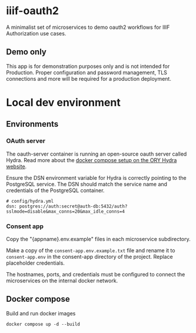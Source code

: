 # iiif-oauth2

A minimalist set of microservices to demo oauth2 workflows for IIIF Authorization use cases.

## Demo only

This app is for demonstration purposes only and is not intended for Production. Proper configuration and password management, TLS connections and more will be required for a production deployment.

# Local dev environment

## Environments

### OAuth server

The oauth-server container is running an open-source oauth server called Hydra. Read more about the [docker compose setup on the ORY Hydra website](https://www.ory.sh/docs/hydra/5min-tutorial). 

Ensure the DSN environment variable for Hydra is correctly pointing to the PostgreSQL service. The DSN should match the service name and credentials of the PostgreSQL container.

```
# config/hydra.yml
dsn: postgres://auth:secret@auth-db:5432/auth?sslmode=disable&max_conns=20&max_idle_conns=4
```

### Consent app

Copy the "{appname}.env.example" files in each microservice subdirectory.

Make a copy of the `consent-app.env.example.txt` file and rename it to `consent-app.env` in the consent-app directory of the project. Replace placeholder credentials.

The hostnames, ports, and credentials must be configured to connect the microservices on the internal docker network.

## Docker compose

Build and run docker images

```
docker compose up -d --build
```
